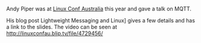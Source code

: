 <!--
.. title: Lightweight Messaging and Linux
.. slug: lightweight-messaging-and-linux
.. date: 2011-02-07 11:40:36
.. tags:
.. category:
.. link:
.. description:
.. type: text
-->

Andy Piper was at [Linux Conf Australia] this year and gave a talk on MQTT.

His blog post Lightweight Messaging and Linux] gives a few details and has a
link to the slides. The video can be seen at
<http://linuxconfau.blip.tv/file/4729456/>

[Linux Conf Australia]: http://linux.conf.au/

[Lightweight Messaging and Linux]: http://andypiper.co.uk/2011/01/28/lightweight-messaging-and-linux/
